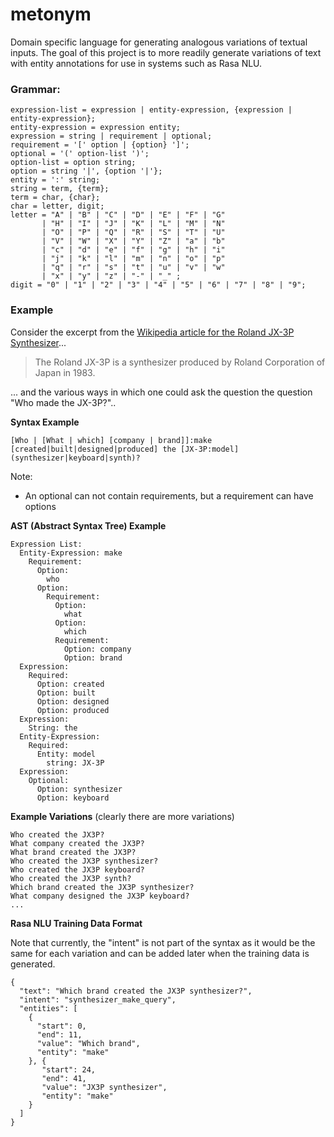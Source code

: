 # metonym
Domain specific language for generating analogous variations of textual inputs. The goal of this project is to more readily generate variations of text with entity annotations for use in systems such as Rasa NLU. 

### Grammar:
```
expression-list = expression | entity-expression, {expression | entity-expression};
entity-expression = expression entity;
expression = string | requirement | optional;
requirement = '[' option | {option} ']';
optional = '(' option-list ')';
option-list = option string;
option = string '|', {option '|'};
entity = ':' string;
string = term, {term};
term = char, {char};
char = letter, digit;
letter = "A" | "B" | "C" | "D" | "E" | "F" | "G"
       | "H" | "I" | "J" | "K" | "L" | "M" | "N"
       | "O" | "P" | "Q" | "R" | "S" | "T" | "U"
       | "V" | "W" | "X" | "Y" | "Z" | "a" | "b"
       | "c" | "d" | "e" | "f" | "g" | "h" | "i"
       | "j" | "k" | "l" | "m" | "n" | "o" | "p"
       | "q" | "r" | "s" | "t" | "u" | "v" | "w"
       | "x" | "y" | "z" | "-" | "_" ;
digit = "0" | "1" | "2" | "3" | "4" | "5" | "6" | "7" | "8" | "9";
```

### Example
Consider the excerpt from the [Wikipedia article for the Roland JX-3P Synthesizer](https://en.wikipedia.org/wiki/Roland_JX-3P)...
> The Roland JX-3P is a synthesizer produced by Roland Corporation of Japan in 1983.

... and the various ways in which one could ask the question the question "Who made the JX-3P?"..

__Syntax Example__
```
[Who | [What | which] [company | brand]]:make [created|built|designed|produced] the [JX-3P:model] (synthesizer|keyboard|synth)?
```

Note: 
* An optional can not contain requirements, but a requirement can have options

__AST (Abstract Syntax Tree) Example__
```
Expression List:
  Entity-Expression: make
    Requirement:
      Option: 
        who
      Option:
        Requirement:
          Option: 
            what
          Option: 
            which
          Requirement:
            Option: company
            Option: brand
  Expression:
    Required:
      Option: created
      Option: built
      Option: designed
      Option: produced
  Expression:
    String: the
  Entity-Expression:
    Required:
      Entity: model
        string: JX-3P
  Expression:
    Optional:
      Option: synthesizer
      Option: keyboard
```

__Example Variations__ (clearly there are more variations)
```
Who created the JX3P?
What company created the JX3P?
What brand created the JX3P?
Who created the JX3P synthesizer?
Who created the JX3P keyboard?
Who created the JX3P synth?
Which brand created the JX3P synthesizer?
What company designed the JX3P keyboard?
...
```

__Rasa NLU Training Data Format__

Note that currently, the "intent" is not part of the syntax as it would be the same for each variation and can be added later when the training data is generated.
```
{
  "text": "Which brand created the JX3P synthesizer?",
  "intent": "synthesizer_make_query",
  "entities": [
    {
      "start": 0,
      "end": 11,
      "value": "Which brand",
      "entity": "make"
    }, {
       "start": 24, 
       "end": 41,
       "value": "JX3P synthesizer", 
       "entity": "make"
    }
  ]
}
```
